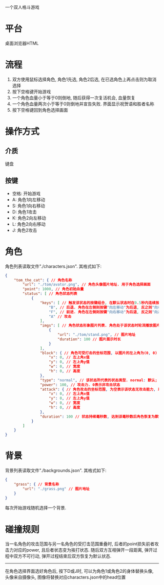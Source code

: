 一个双人格斗游戏

# 平台

桌面浏览器HTML

# 流程

1. 双方使用鼠标选择角色, 角色1先选, 角色2后选, 在已选角色上再点击则为取消选择
2. 按下空格键开始游戏
3. 一个角色血量小于等于0则倒地, 随后获得一次复活机会, 血量恢复
4. 一个角色血量两次小于等于0则倒地并宣告失败. 界面显示祝贺语和胜者名称
5. 按下空格键回到角色选择画面

# 操作方式

## 介质

键盘

## 按键

- 空格: 开始游戏
- A: 角色1向左移动
- S: 角色1向右移动
- D: 角色1攻击
- K: 角色2向左移动
- L: 角色2向右移动
- J: 角色2攻击

# 角色

角色列表读取文件"./characters.json". 其格式如下:

```json
{
    "tom_the_cat": { // 角色名称
        "url": "./tom/avator.png", // 角色头像图片地址. 用于角色选择画面
        "point": 1000, // 角色初始血量
        "status": [ // 角色状态列表
            {
                "keys": [ // 触发该状态的按键组合, 在默认状态时在0.5秒内连续按下列表中的按键则触发该状态. 空表示默认状态
                    "B", // 后退. 角色在左侧则按键"向左移动"为后退, 反之则"向右移动"为后退
                    "F", // 前进. 角色在左侧则按键"向右移动"为后退, 反之则"向左移动"为后退
                    "A" // 攻击
                ],
                "imgs": [ // 角色状态形象图片列表. 角色处于该状态时轮流播放图片
                    {
                        "url": "./tom/stand.png", // 图片地址
                        "duration": 100 // 图片展示时长
                    }
                ],
                "block": { // 角色可受打击的坐标范围, 以图片的左上角为(0, 0)
                    "x": 0, // 左上角x值
                    "y": 0, // 左上角y值
                    "w": 0, // 宽度
                    "h": 0, // 高度
                },
                "type": "normal", // 该状态所代表的状态类型. normal: 默认; attacking: 攻击; attacked: 挨打; knocked: 倒地. 一个角色只有一个默认状态, 一个挨打状态, 一个倒地状态, 可以有多个攻击状态
                "power": 100, // 攻击力. 0表示非攻击状态
                "attack": { // 角色攻击的坐标范围, 为空表示该状态无攻击能力, 以图片的左上角为(0, 0)
                    "x": 0, // 左上角x值
                    "y": 0, // 左上角y值
                    "w": 0, // 宽度
                    "h": 0, // 高度
                },
                "duration": 100 // 状态持续毫秒数, 达到该毫秒数后角色恢复为默认状态. 默认状态该值为0
            }
        ]
    }
}
```

# 背景

背景列表读取文件"./backgrounds.json". 其格式如下:

```json
{
    "grass": { // 背景名称
        "url": "./grass.png" // 图片地址
    }
}
```

每次开始游戏随机选择一个背景.

# 碰撞规则

当一名角色的攻击范围与另一名角色的受打击范围重叠时, 后者的point损失前者攻击力对应的power, 且后者状态变为挨打状态.
随后双方互相弹开一段距离, 弹开过程中双方不可行动, 弹开过程结束后双方恢复为默认状态.

---

在角色选择界面选好角色后, 按下D或J时, 可以为角色1或角色2的身体替换头像, 头像来自摄像头, 图像将替换对应characters.json中的head位置

